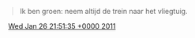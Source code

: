 > Ik ben groen: neem altijd de trein naar het vliegtuig\.

<img src="../../media/tweet.ico" width="12" /> [Wed Jan 26 21:51:35 +0000 2011](https://twitter.com/DromerDenker/status/30382366694309888)